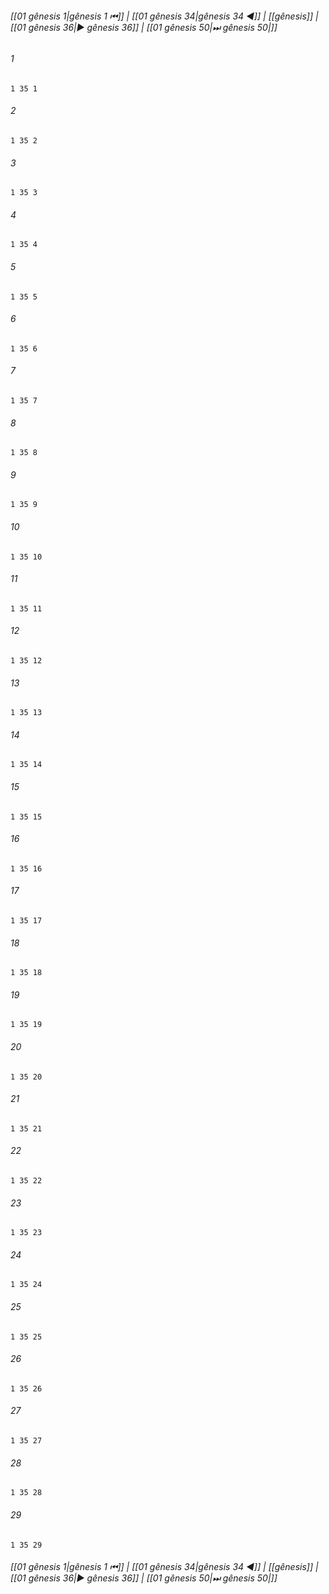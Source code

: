 
###### [[01 gênesis 1|gênesis 1 ⏮]] | [[01 gênesis 34|gênesis 34 ◀]] | [[gênesis]] | [[01 gênesis 36|▶ gênesis 36]] | [[01 gênesis 50|⏭ gênesis 50|]]

###### 1
``` verse
1 35 1 
```
###### 2
``` verse
1 35 2 
```
###### 3
``` verse
1 35 3 
```
###### 4
``` verse
1 35 4 
```
###### 5
``` verse
1 35 5 
```
###### 6
``` verse
1 35 6 
```
###### 7
``` verse
1 35 7 
```
###### 8
``` verse
1 35 8 
```
###### 9
``` verse
1 35 9 
```
###### 10
``` verse
1 35 10 
```
###### 11
``` verse
1 35 11 
```
###### 12
``` verse
1 35 12 
```
###### 13
``` verse
1 35 13 
```
###### 14
``` verse
1 35 14 
```
###### 15
``` verse
1 35 15 
```
###### 16
``` verse
1 35 16 
```
###### 17
``` verse
1 35 17 
```
###### 18
``` verse
1 35 18 
```
###### 19
``` verse
1 35 19 
```
###### 20
``` verse
1 35 20 
```
###### 21
``` verse
1 35 21 
```
###### 22
``` verse
1 35 22 
```
###### 23
``` verse
1 35 23 
```
###### 24
``` verse
1 35 24 
```
###### 25
``` verse
1 35 25 
```
###### 26
``` verse
1 35 26 
```
###### 27
``` verse
1 35 27 
```
###### 28
``` verse
1 35 28 
```
###### 29
``` verse
1 35 29 
```

###### [[01 gênesis 1|gênesis 1 ⏮]] | [[01 gênesis 34|gênesis 34 ◀]] | [[gênesis]] | [[01 gênesis 36|▶ gênesis 36]] | [[01 gênesis 50|⏭ gênesis 50|]]

